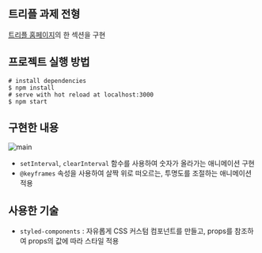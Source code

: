 ## 트리플 과제 전형
[트리플 홈페이지](https://triple.guide/intro/)의 한 섹션을 구현


## 프로젝트 실행 방법
```
# install dependencies
$ npm install
# serve with hot reload at localhost:3000
$ npm start
```

## 구현한 내용
<img src="https://i.ibb.co/RSNQkzj/main.jpg" alt="main"></img>
- `setInterval`, `clearInterval` 함수를 사용하여 숫자가 올라가는 애니메이션 구현 
- `@keyframes` 속성을 사용하여 살짝 위로 떠오르는, 투명도를 조절하는 애니메이션 적용

## 사용한 기술
- `styled-components` : 자유롭게 CSS 커스텀 컴포넌트를 만들고, props를 참조하여 props의 값에 따라 스타일 적용